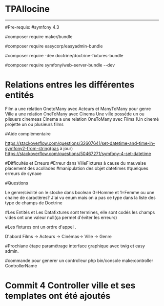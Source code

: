 # TPAllocine
--------------------

#Pre-requis:
#symfony 4.3 

#composer require maker/bundle


#composer require easycorp/easyadmin-bundle


#composer require -dev doctrine/doctrine-fixtures-bundle 

#composer require symfony/web-server-bundle --dev



# Relations entres les différentes entités 

Film a une relation  OnetoMany avec Acteurs et ManyToMany pour genre
 Ville a une relation OneToMany avec Cinema   Une ville posséde un ou plisuers cinemeas 
Cinema a une relation OneToMany avec Films (Un cinemé projette un ou plusieurs films



#Aide complémentaire 

 https://stackoverflow.com/questions/32607641/set-datetime-and-time-in-symfony2-from-string(pas à jour)
https://stackoverflow.com/questions/50467271/symfony-4-set-datetime


#Difficultés et Erreurs
#Erreur dans VilleFixtures à cause du mauvaise placement des acollades
#manipulation des objet datetimes
#quelques erreurs de synaxe

#Questions

Le genre/civilité on le stocke dans boolean 0=Homme et 1=Femme ou une chaine de caractères? J'ai vu enum mais on a pas ce type dans la liste des type de champs de Doctrine



#Les Entités et Les Datafixtures sont termines, elle sont codés les champs vides ont une valeur null(ça permet d'éviter les erreurs)


#Les fixtures ont un ordre d'appel .

D'abord  Films -> Acteurs -> Cinémas-> Ville -> Genre



#Prochiane étape  paramétrage interface graphique avec twig et easy admin.


#commande pour generer un controlleur 
php bin/console make:controller ControllerName

# Commit  4 Controller ville et ses templates ont été ajoutés 


